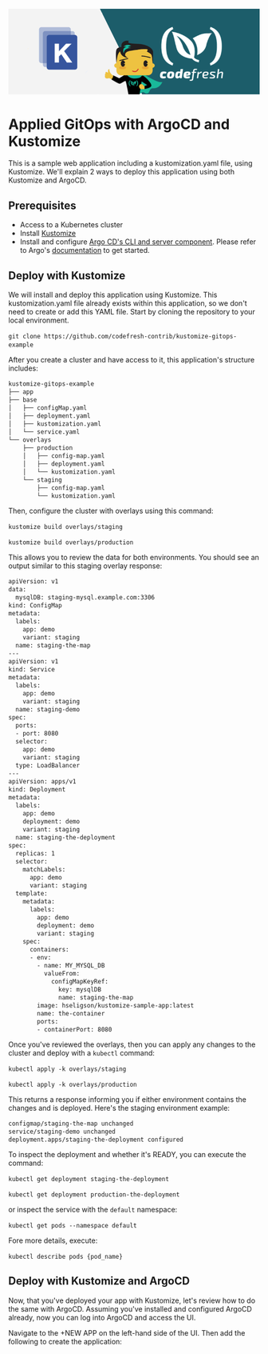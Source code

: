 ![kustomize plus Codefresh](kustomize-and-codefresh.png)
# Applied GitOps with ArgoCD and Kustomize

This is a sample web application including a kustomization.yaml file, using Kustomize. We'll explain 2 ways to deploy this application using both Kustomize and ArgoCD.

## Prerequisites

- Access to a Kubernetes cluster
- Install [Kustomize](https://kubectl.docs.kubernetes.io/installation/kustomize/)
- Install and configure [Argo CD's CLI and server component](https://argo-cd.readthedocs.io/en/stable/). Please refer to Argo's [documentation](https://argoproj.github.io/argo-cd/getting_started/) to get started.

## Deploy with Kustomize

We will install and deploy this application using Kustomize. This kustomization.yaml file already exists within this application, so we don't need to create or add this YAML file. Start by cloning the repository to your local environment.

`git clone https://github.com/codefresh-contrib/kustomize-gitops-example`

After you create a cluster and have access to it, this application's structure includes:

```
kustomize-gitops-example
├── app
├── base
│   ├── configMap.yaml
│   ├── deployment.yaml
│   ├── kustomization.yaml
│   └── service.yaml
└── overlays
    ├── production
    │   ├── config-map.yaml
    │   ├── deployment.yaml
    │   └── kustomization.yaml
    └── staging
        ├── config-map.yaml
        └── kustomization.yaml
```
Then, configure the cluster with overlays using this command:

`kustomize build overlays/staging`

`kustomize build overlays/production`

This allows you to review the data for both environments. You should see an output similar to this staging overlay response:

```
apiVersion: v1
data:
  mysqlDB: staging-mysql.example.com:3306
kind: ConfigMap
metadata:
  labels:
    app: demo
    variant: staging
  name: staging-the-map
---
apiVersion: v1
kind: Service
metadata:
  labels:
    app: demo
    variant: staging
  name: staging-demo
spec:
  ports:
  - port: 8080
  selector:
    app: demo
    variant: staging
  type: LoadBalancer
---
apiVersion: apps/v1
kind: Deployment
metadata:
  labels:
    app: demo
    deployment: demo
    variant: staging
  name: staging-the-deployment
spec:
  replicas: 1
  selector:
    matchLabels:
      app: demo
      variant: staging
  template:
    metadata:
      labels:
        app: demo
        deployment: demo
        variant: staging
    spec:
      containers:
      - env:
        - name: MY_MYSQL_DB
          valueFrom:
            configMapKeyRef:
              key: mysqlDB
              name: staging-the-map
        image: hseligson/kustomize-sample-app:latest
        name: the-container
        ports:
        - containerPort: 8080
```
Once you've reviewed the overlays, then you can apply any changes to the cluster and deploy with a `kubectl` command:

`kubectl apply -k overlays/staging`

`kubectl apply -k overlays/production`

This returns a response informing you if either environment contains the changes and is deployed. Here's the staging environment example: 
```
configmap/staging-the-map unchanged
service/staging-demo unchanged
deployment.apps/staging-the-deployment configured
```
To inspect the deployment and whether it's READY, you can execute the command:

`kubectl get deployment staging-the-deployment`

`kubectl get deployment production-the-deployment`

or inspect the service with the `default` namespace:

`kubectl get pods --namespace default`

Fore more details, execute:

`kubectl describe pods {pod_name}`

## Deploy with Kustomize and ArgoCD

Now, that you've deployed your app with Kustomize, let's review how to do the same with ArgoCD. 
Assuming you've installed and configured ArgoCD already, now you can log into ArgoCD and access the UI.

Navigate to the +NEW APP on the left-hand side of the UI. Then add the following to create the application: